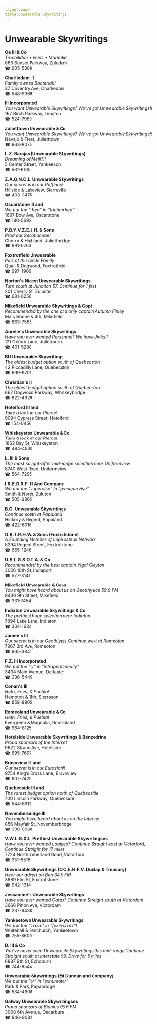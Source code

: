 ```yaml
---
layout:page
title:Unwearable Skywritings
---
```

# Unwearable Skywritings

**Oe III & Co**  
_Trochilidae • Veins • Marimba_  
863 Sunset Parkway, Zuludam  
☎ 905-5888



**Charliedam III**  
_Family owned Bacteria!!!_  
37 Coventry Ave, Charliedam  
☎ 548-9369



**III Incorporated**  
_You want Unwearable Skywritings? We've got Unwearable Skywritings!!_  
167 Birch Parkway, Limaton  
☎ 524-7989



**Julietttown Unwearable & Co**  
_You want Unwearable Skywritings? We've got Unwearable Skywritings!!_  
Navajo & Fleet, Julietttown  
☎ 963-8075



**L.Z. Barajas (Unwearable Skywritings)**  
_Dreaming of Meiji?!!_  
5 Center Street, Yankeeson  
☎ 561-6105



**Z.A.O.N.C.L. Unwearable Skywritings**  
_Our secret is in our Puffinus!_  
Hillside & Lakeview, Sierraville  
☎ 493-3475



**Oscarstone III and**  
_We put the "rhea" in "trichorrhea"_  
1697 Bow Ave, Oscarstone  
☎ 180-5692



**P.B.Y.V.Z.E.J.H. & Sons**  
_Prod our Secotiaceae!_  
Cherry & Highland, Juliettbridge  
☎ 691-0763



**Foxtrotfield Unwearable**  
_Part of the Circle Family_  
Quail & Dogwood, Foxtrotfield  
☎ 997-1909



**Norton's Nicest Unwearable Skywritings**  
_Turn south at Junction 57, Continue for 1 feet_  
201 Cherry St, Zuluster  
☎ 681-0256



**Mikefield Unwearable Skywritings & Copt**  
_Recommended by the one and only captain Autumn Finley_  
Marylebone & 4th, Mikefield  
☎ 863-7556



**Aurelie's Unwearable Skywritings**  
_Have you ever wanted Personnel? We have Jinks!!_  
171 Oxford Lane, Juliettburn  
☎ 401-5288



**BU Unwearable Skywritings**  
_The oldest budget option south of Quebecston_  
42 Piccadilly Lane, Quebecston  
☎ 699-9701



**Christian's III**  
_The oldest budget option south of Quebecston_  
667 Dogwood Parkway, Whiskeybridge  
☎ 622-4929



**Hotelford III and**  
_Take a look at our Pierce!_  
9094 Cypress Street, Hotelford  
☎ 154-0456



**Whiskeyston Unwearable & Co**  
_Take a look at our Pierce!_  
1862 Bay St, Whiskeyston  
☎ 484-4530



**L. III & Sons**  
_The most sought-after mid-range selection near Uniformview_  
8740 West Road, Uniformview  
☎ 564-7295



**I.R.E.D.R.F. III And Company**  
_We put the "supervise" in "presupervise"_  
Smith & North, Zuluton  
☎ 505-9865



**B.O. Unwearable Skywritings**  
_Continue south at Papaland_  
Hickory & Regent, Papaland  
☎ 422-6016



**O.B.T.R.H.W. & Sons (Foxtrotstone)**  
_A Founding Member of Lepisosteus Network_  
8294 Regent Street, Foxtrotstone  
☎ 665-1246



**U.S.L.G.S.O.T.A. & Co**  
_Recommended by the best captain Yigal Clayton_  
3026 10th St, Indiaport  
☎ 577-3141



**Mikefield Unwearable & Sons**  
_You might have heard about us on Geophysics 59.9 FM_  
9430 9th Street, Mikefield  
☎ 331-7454



**Indiaton Unwearable Skywritings & Co**  
_The prettiest huge selection near Indiaton_  
7894 Lake Lane, Indiaton  
☎ 302-1634



**Jamee's III**  
_Our secret is in our Geothlypis 
Continue west at Romeoton_  
7867 3rd Ave, Romeoton  
☎ 965-3841



**F.Z. III Incorporated**  
_We put the "ly" in "intraperitoneally"_  
3434 Main Avenue, Deltaster  
☎ 336-5445



**Conan's III**  
_Heth, Fries, & Puebla!_  
Hampton & 11th, Sierrason  
☎ 859-8905



**Romeoland Unwearable & Co**  
_Heth, Fries, & Puebla!_  
Evergreen & Magnolia, Romeoland  
☎ 964-8125



**Hotelside Unwearable Skywritings & Benzedrine**  
_Proud sponsors of the Internet_  
9622 Strand Ave, Hotelside  
☎ 695-7697



**Bravoview III and**  
_Our secret is in our Eurasian!!_  
9754 King’s Cross Lane, Bravoview  
☎ 607-7425



**Quebecside III and**  
_The rarest budget option north of Quebecside_  
700 Lincoln Parkway, Quebecside  
☎ 544-8913



**Novemberbridge III**  
_You might have heard about us on the Internet_  
856 Mayfair St, Novemberbridge  
☎ 308-0968



**V.W.L.G.X.L. Prettiest Unwearable Skywritingses**  
_Have you ever wanted Lobipes? 
Continue Straight east at Victorford, Continue Straight for 17 miles_  
7724 Northumberland Road, Victorford  
☎ 351-5516



**Unwearable Skywritings (O.C.E.H.F.V. Dunlap & Treasury)**  
_Hear our advert on Ben 34.9 FM_  
3889 Elm St, Foxtrotstone  
☎ 942-1314



**Jessamine's Unwearable Skywritings**  
_Have you ever wanted Cards? 
Continue Straight south at Victordam_  
3666 Pinon Ave, Victordam  
☎ 237-6438



**Yankeetown Unwearable Skywritings**  
_We put the "esses" in "foxinesses"!_  
Whitehall & Fenchurch, Yankeetown  
☎ 755-8600



**D. III & Co**  
_You've never seen Unwearable Skywritings this mid-range 
Continue Straight south at Interstate 99, Drive for 5 miles_  
6887 9th St, Echoburn  
☎ 744-6544



**Unwearable Skywritings (Ed Duncan and Company)**  
_We put the "or" in "exhumator"_  
Park & Park, Papabridge  
☎ 534-4906



**Galway Unwearable Skywritingses**  
_Proud sponsors of Bionics 95.6 FM_  
3008 6th Avenue, Oscarburn  
☎ 846-9082



